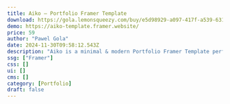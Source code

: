 ```yaml
---
title: Aiko — Portfolio Framer Template
download: https://gola.lemonsqueezy.com/buy/e5d98929-a097-417f-a539-631e7a478609?aff=YGGpO5
demo: https://aiko-template.framer.website/
price: 59
author: "Pawel Gola"
date: 2024-11-30T09:58:12.543Z
description: "Aiko is a minimal & modern Portfolio Framer Template perfectly suited for freelancers, designers, web designers, web developers, agencies or your personal portfolio."
ssg: ["Framer"]
css: []
ui: []
cms: []
category: [Portfolio]
draft: false
---
```

